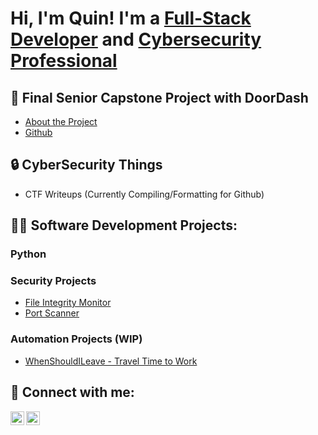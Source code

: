 <h1>Hi, I'm Quin! I'm a <a href="https://github.com/quin-baebler"> Full-Stack Developer</a> and <a href="https://www.linkedin.com/in/quin-baebler">Cybersecurity Professional</a></h1>


<h2>📖 Final Senior Capstone Project with DoorDash </h2>
<ul>
  <li><a href="https://ischool.uw.edu/capstone/projects/2024/mass-delivery-integration-doordash">About the Project</a></li>
  <li><a href="https://github.com/quin-baebler/TurboTaste">Github</a></li>
</ul>

<h2>🔒 CyberSecurity Things </h2>
 <ul>
   <li>CTF Writeups (Currently Compiling/Formatting for Github)</li>
 </ul>
<h2>👨‍💻 Software Development Projects:</h2>
<h3>Python</h3>
<h3>Security Projects</h3>
   <ul>
      <li><a href="https://github.com/quin-baebler/FileIntegrityMonitor">File Integrity Monitor</a></li>
      <li><a href="https://github.com/quin-baebler/PortScanner">Port Scanner</a></li>
    </ul>
<h3>Automation Projects (WIP)</h3>
  <ul>
      <li><a href="https://github.com/quin-baebler/WhenShouldILeave">WhenShouldILeave - Travel Time to Work </a></li>
  </ul>

<h2> 🤳 Connect with me:</h2>

<a href="https://www.linkedin.com/in/quin-baebler">
  <img align="left" alt="QuinBaebler | LinkedIn" width="22px" src="https://cdn.jsdelivr.net/npm/simple-icons@v3/icons/linkedin.svg" />
</a>
<a href="mailto:qbaebler19@gmail.com">
  <img align="left" alt="QuinBaebler | Gmail" width="22px" src="https://cdn.jsdelivr.net/npm/simple-icons@3.13.0/icons/gmail.svg" />
</a>

